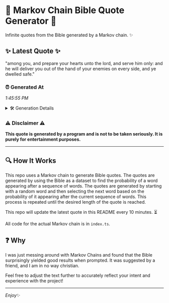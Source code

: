 # 📖 Markov Chain Bible Quote Generator 📖

Infinite quotes from the Bible generated by a Markov chain. ✨

## ✨ Latest Quote ✨
"among you, and prepare your hearts unto the lord, and serve him only: and he will deliver you out of the hand of your enemies on every side, and ye dwelled safe."

### ⏰ Generated At
*1:45:55 PM*

<details>
    <summary>🛠️ Generation Details</summary>
    <p>
        <strong>🌱 Seed:</strong> among<br>
        <strong>🔄 Iterations:</strong> 31<br>
        <strong>📜 Context History:</strong><br>[ among ]: you,<br>[ among, you, ]: and<br>[ among, you,, and ]: prepare<br>[ among, you,, and, prepare ]: your<br>[ among, you,, and, prepare, your ]: hearts<br>[ among, you,, and, prepare, your, hearts ]: unto<br>[ you,, and, prepare, your, hearts, unto ]: the<br>[ and, prepare, your, hearts, unto, the ]: lord,<br>[ prepare, your, hearts, unto, the, lord, ]: and<br>[ your, hearts, unto, the, lord,, and ]: serve<br>[ hearts, unto, the, lord,, and, serve ]: him<br>[ unto, the, lord,, and, serve, him ]: only:<br>[ the, lord,, and, serve, him, only: ]: and<br>[ lord,, and, serve, him, only:, and ]: he<br>[ and, serve, him, only:, and, he ]: will<br>[ serve, him, only:, and, he, will ]: deliver<br>[ him, only:, and, he, will, deliver ]: you<br>[ only:, and, he, will, deliver, you ]: out<br>[ and, he, will, deliver, you, out ]: of<br>[ he, will, deliver, you, out, of ]: the<br>[ will, deliver, you, out, of, the ]: hand<br>[ deliver, you, out, of, the, hand ]: of<br>[ you, out, of, the, hand, of ]: your<br>[ out, of, the, hand, of, your ]: enemies<br>[ of, the, hand, of, your, enemies ]: on<br>[ the, hand, of, your, enemies, on ]: every<br>[ hand, of, your, enemies, on, every ]: side,<br>[ of, your, enemies, on, every, side, ]: and<br>[ your, enemies, on, every, side,, and ]: ye<br>[ enemies, on, every, side,, and, ye ]: dwelled<br>[ on, every, side,, and, ye, dwelled ]: safe.<br>
    </p>
</details>

### ⚠️ Disclaimer ⚠️
**This quote is generated by a program and is not to be taken seriously. It is purely for entertainment purposes.**

---

## 🔍 How It Works

This repo uses a Markov chain to generate Bible quotes. The quotes are generated by using the Bible as a dataset to find the probability of a word appearing after a sequence of words. The quotes are generated by starting with a random word and then selecting the next word based on the probability of it appearing after the current sequence of words. This process is repeated until the desired length of the quote is reached.

This repo will update the latest quote in this README every 10 minutes. ⏳

All code for the actual Markov chain is in `index.ts`.

## ❓ Why

I was just messing around with Markov Chains and found that the Bible surprisingly yielded good results when prompted. 
It was suggested by a friend, and I am in no way christian.

Feel free to adjust the text further to accurately reflect your intent and experience with the project!

---

*Enjoy*✨
